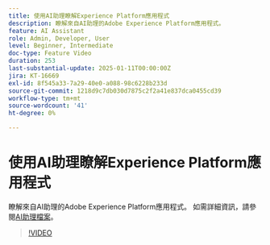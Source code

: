 ```yaml
---
title: 使用AI助理瞭解Experience Platform應用程式
description: 瞭解來自AI助理的Adobe Experience Platform應用程式。
feature: AI Assistant
role: Admin, Developer, User
level: Beginner, Intermediate
doc-type: Feature Video
duration: 253
last-substantial-update: 2025-01-11T00:00:00Z
jira: KT-16669
exl-id: 8f545a33-7a29-40e0-a088-98c6228b233d
source-git-commit: 1218d9c7db030d7875c2f2a41e837dca0455cd39
workflow-type: tm+mt
source-wordcount: '41'
ht-degree: 0%

---
```



# 使用AI助理瞭解Experience Platform應用程式

瞭解來自AI助理的Adobe Experience Platform應用程式。 如需詳細資訊，請參閱[AI助理檔案](https://experienceleague.adobe.com/zh-hant/docs/experience-platform/ai-assistant/home)。

>[!VIDEO](https://video.tv.adobe.com/v/3441035/?learn=on&enablevpops&captions=chi_hant)
